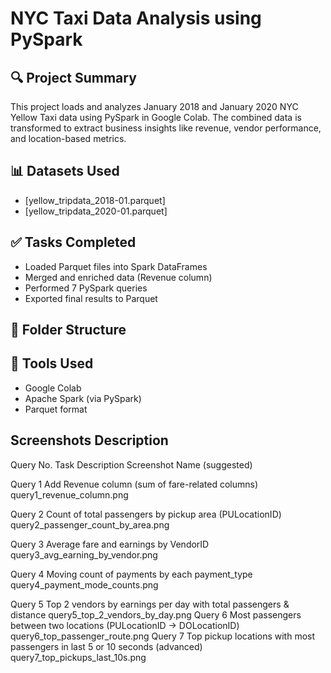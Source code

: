 # NYC Taxi Data Analysis using PySpark

## 🔍 Project Summary
This project loads and analyzes January 2018 and January 2020 NYC Yellow Taxi data using PySpark in Google Colab. The combined data is transformed to extract business insights like revenue, vendor performance, and location-based metrics.

## 📊 Datasets Used
- [yellow_tripdata_2018-01.parquet]
- [yellow_tripdata_2020-01.parquet]

## ✅ Tasks Completed
- Loaded Parquet files into Spark DataFrames
- Merged and enriched data (Revenue column)
- Performed 7 PySpark queries
- Exported final results to Parquet

## 📁 Folder Structure



## 🧪 Tools Used
- Google Colab
- Apache Spark (via PySpark)
- Parquet format


## Screenshots Description
Query No.	Task Description	Screenshot Name (suggested)

Query 1	  Add Revenue column (sum of fare-related columns)	query1_revenue_column.png

Query 2	Count of total passengers by pickup area (PULocationID)	query2_passenger_count_by_area.png

Query 3	Average fare and earnings by VendorID	query3_avg_earning_by_vendor.png

Query 4	Moving count of payments by each payment_type	query4_payment_mode_counts.png

Query 5	Top 2 vendors by earnings per day with total passengers & distance	query5_top_2_vendors_by_day.png
Query 6	Most passengers between two locations (PULocationID → DOLocationID)	query6_top_passenger_route.png
Query 7	Top pickup locations with most passengers in last 5 or 10 seconds (advanced)	query7_top_pickups_last_10s.png